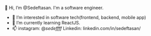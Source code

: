 👋 Hi, I’m @Sedeftasan. I'm a software engineer.
- 👀 I’m interested in software tech(frontend, backend, mobile app)
- 🌱 I’m currently learning ReactJS. 
- 📫 instagram: @_sedeffff_ 
      Linkedin: linkedin.com/in/sedeftasan/
